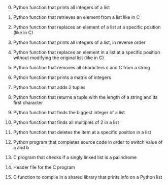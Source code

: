 0. Python function that prints all integers of a list

1. Python function that retrieves an element from a list like in C

2. Python function that replaces an element of a list at a specific position (like in C)

3. Python function that prints all integers of a list, in reverse order

4. Python function that replaces an element in a list at a specific position without modifying the original list (like in C)

5. Python function that removes all characters c and C from a string

6. Python function that prints a matrix of integers

7. Python function that adds 2 tuples

8. Python function that returns a tuple with the length of a string and its first character

9. Python function that finds the biggest integer of a list

10. Python function that finds all multiples of 2 in a list

11. Python function that deletes the item at a specific position in a list

12. Python program that completes source code in order to switch value of a and b

13. C program that checks if a singly linked list is a palindrome

14. Header file for the C program

15. C function to compile in a shared library that prints info on a Python list

